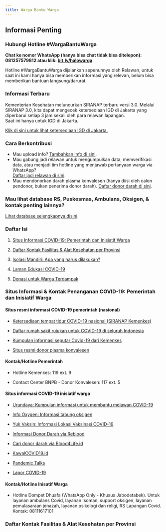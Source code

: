 ```yaml
---
title: Warga Bantu Warga
---
```


## Informasi Penting

### Hubungi Hotline #WargaBantuWarga

**Chat ke nomor WhatsApp (hanya bisa chat tidak bisa ditelepon): 081257579812 atau klik: [bit.ly/halowarga](https://bit.ly/halowarga&sa=D&source=editors&ust=1625942917016000&usg=AOvVaw2CKnVnNCGGHjGSB-NsS5Aj)**

Hotline #WargaBantuWarga dijalankan sepenuhnya oleh Relawan, untuk saat ini kami hanya bisa memberikan informasi yang relevan, belum bisa memberikan bantuan langsung/darurat.

### Informasi Terbaru

Kementerian Kesehatan meluncurkan SIRANAP terbaru versi 3.0. Melalui SIRANAP 3.0, kita dapat mengecek ketersediaan IGD di Jakarta yang diperbarui setiap 3 jam sekali oleh para relawan lapangan.  \
Saat ini hanya untuk IGD di Jakarta.

[Klik di sini untuk lihat ketersediaan IGD di Jakarta.](https://yankes.kemkes.go.id/app/siranap/rumah_sakit?jenis%3D1%26propinsi%3D31prop%26kabkota%3D&sa=D&source=editors&ust=1625942917018000&usg=AOvVaw1rmJ2yvMO3XtPPKGjOQaMw)

### Cara Berkontribusi

- Mau upload info? [Tambahkan info di sini](https://forms.gle/Z3obzzcf9tY36MCH7&sa=D&source=editors&ust=1625942917019000&usg=AOvVaw39uj0Wbgj-_gM0kou1_kCu).
- Mau gabung jadi relawan untuk mengumpulkan data, memverifikasi data, atau menjadi tim hotline yang menjawab pertanyaan warga via WhatsApp?\
  [Daftar jadi relawan di sini](https://bit.ly/RelawanTanggapGBC&sa=D&source=editors&ust=1625942917020000&usg=AOvVaw1Fz07ZzsL-33RE3wN0Zw9e).
- Mau mendonorkan darah plasma konvalesen (hanya diisi oleh calon pendonor, bukan penerima donor darah). [Daftar donor darah di sini](https://forms.gle/dQL8qW3js5ufBRtW8&sa=D&source=editors&ust=1625942917020000&usg=AOvVaw2aGHwUc66-J5fg5YpxC49l).

### Mau lihat database RS, Puskesmas, Ambulans, Oksigen, & kontak penting lainnya?

[Lihat database selengkapnya disini](https://kcov.id/wbw-sheets).

### Daftar Isi

1. [Situs Informasi COVID-19: Pemerintah dan Inisiatif Warga](#situs-informasi-kontak-penanganan-covid-19-pemerintah-dan-inisiatif-warga)

2. [Daftar Kontak Fasilitas & Alat Kesehatan per Provinsi](#daftar-kontak-fasilitas-alat-kesehatan-per-provinsi)

3. [Isolasi Mandiri: Apa yang harus dilakukan?](#isolasi-mandiri:-apa-yang-harus-dilakukan?)

4. [Laman Edukasi COVID-19](#laman-edukasi-covid19)

5. [Donasi untuk Warga Terdampak](#donasi-untuk-warga-terdampak)

### Situs Informasi & Kontak Penanganan COVID-19: Pemerintah dan Inisiatif Warga

#### Situs resmi informasi COVID-19 pemerintah (nasional)

- [Ketersediaan tempat tidur COVID-19 nasional (SIRANAP Kemenkes)](https://yankes.kemkes.go.id/app/siranap/)

- [Daftar rumah sakit rujukan untuk COVID-19 di seluruh Indonesia](https://covid19.go.id/daftar-rumah-sakit-rujukan)

- [Kumpulan informasi seputar Covid-19 dari Kemenkes](https://www.kemkes.go.id/article/view/20012900002/Kesiapsiagaan-menghadapi-Infeksi-Novel-Coronavirus.html)

- [Situs resmi donor plasma konvalesen](https://plasmakonvalesen.covid19.go.id/)

#### Kontak/Hotline Pemerintah

- Hotline Kemenkes: 119 ext. 9

- Contact Center BNPB - Donor Konvalesen: 117 ext. 5

#### Situs informasi COVID-19 inisiatif warga

- [Urundaya: Kumpulan informasi untuk membantu melawan COVID-19](https://urundayacovid.com/)

- [Info Oxygen: Informasi tabung oksigen](https://oksigen.carrd.co/)

- [Yuk Vaksin: Informasi Lokasi Vaksinasi COVID-19](https://vaksincovid.carrd.co/)

- [Informasi Donor Darah via Reblood](https://reblood.com/)

- [Cari donor darah via Blood4Life.id](https://blood4life.id/)

- [KawalCOVID19.id](https://www.instagram.com/kawalcovid19.id/)

- [Pandemic Talks](https://www.instagram.com/pandemictalks/)

- [Lapor COVID-19](https://halo.laporcovid19.org/)

#### Kontak/Hotline Inisatif Warga

- Hotline Dompet Dhuafa (WhatsApp Only - Khusus Jabodetabek). Untuk layanan ambulans Covid, layanan Isoman, support oksigen, layanan pemulasaraan jenazah, layanan psikologi dan religi, RS Lapangan Covid. Kontak: 08111617101

### Daftar Kontak Fasilitas & Alat Kesehatan per Provinsi
